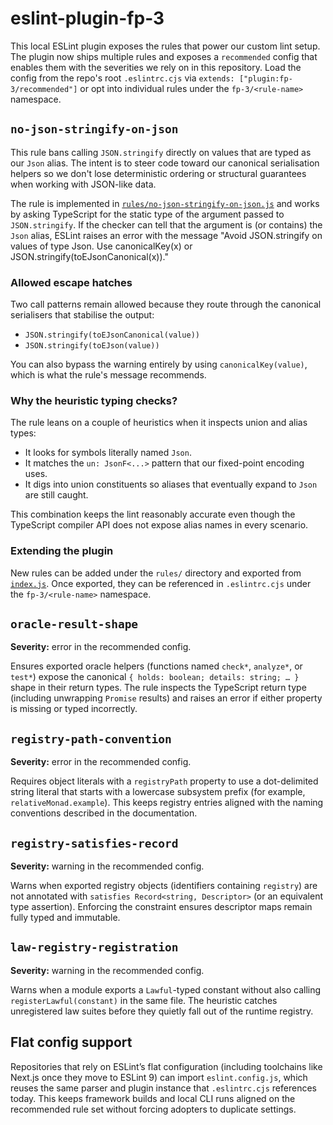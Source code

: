 # eslint-plugin-fp-3

This local ESLint plugin exposes the rules that power our custom lint setup.
The plugin now ships multiple rules and exposes a `recommended` config that
enables them with the severities we rely on in this repository. Load the config
from the repo's root `.eslintrc.cjs` via `extends: ["plugin:fp-3/recommended"]`
or opt into individual rules under the `fp-3/<rule-name>` namespace.

## `no-json-stringify-on-json`

This rule bans calling `JSON.stringify` directly on values that are typed as our
`Json` alias. The intent is to steer code toward our canonical serialisation
helpers so we don't lose deterministic ordering or structural guarantees when
working with JSON-like data.

The rule is implemented in [`rules/no-json-stringify-on-json.js`](rules/no-json-stringify-on-json.js)
and works by asking TypeScript for the static type of the argument passed to
`JSON.stringify`. If the checker can tell that the argument is (or contains)
the `Json` alias, ESLint raises an error with the message "Avoid JSON.stringify
on values of type Json. Use canonicalKey(x) or JSON.stringify(toEJsonCanonical(x))."

### Allowed escape hatches

Two call patterns remain allowed because they route through the canonical
serialisers that stabilise the output:

- `JSON.stringify(toEJsonCanonical(value))`
- `JSON.stringify(toEJson(value))`

You can also bypass the warning entirely by using `canonicalKey(value)`, which
is what the rule's message recommends.

### Why the heuristic typing checks?

The rule leans on a couple of heuristics when it inspects union and alias types:

- It looks for symbols literally named `Json`.
- It matches the `un: JsonF<...>` pattern that our fixed-point encoding uses.
- It digs into union constituents so aliases that eventually expand to `Json`
  are still caught.

This combination keeps the lint reasonably accurate even though the TypeScript
compiler API does not expose alias names in every scenario.

### Extending the plugin

New rules can be added under the `rules/` directory and exported from
[`index.js`](index.js). Once exported, they can be referenced in `.eslintrc.cjs`
under the `fp-3/<rule-name>` namespace.

## `oracle-result-shape`

**Severity:** error in the recommended config.

Ensures exported oracle helpers (functions named `check*`, `analyze*`, or
`test*`) expose the canonical `{ holds: boolean; details: string; … }` shape in
their return types. The rule inspects the TypeScript return type (including
unwrapping `Promise` results) and raises an error if either property is missing
or typed incorrectly.

## `registry-path-convention`

**Severity:** error in the recommended config.

Requires object literals with a `registryPath` property to use a dot-delimited
string literal that starts with a lowercase subsystem prefix (for example,
`relativeMonad.example`). This keeps registry entries aligned with the naming
conventions described in the documentation.

## `registry-satisfies-record`

**Severity:** warning in the recommended config.

Warns when exported registry objects (identifiers containing `registry`) are not
annotated with `satisfies Record<string, Descriptor>` (or an equivalent type
assertion). Enforcing the constraint ensures descriptor maps remain fully typed
and immutable.

## `law-registry-registration`

**Severity:** warning in the recommended config.

Warns when a module exports a `Lawful`-typed constant without also calling
`registerLawful(constant)` in the same file. The heuristic catches unregistered
law suites before they quietly fall out of the runtime registry.

## Flat config support

Repositories that rely on ESLint’s flat configuration (including toolchains like Next.js once they move to ESLint 9) can import `eslint.config.js`, which reuses the same parser and plugin instance that `.eslintrc.cjs` references today. This keeps framework builds and local CLI runs aligned on the recommended rule set without forcing adopters to duplicate settings.
